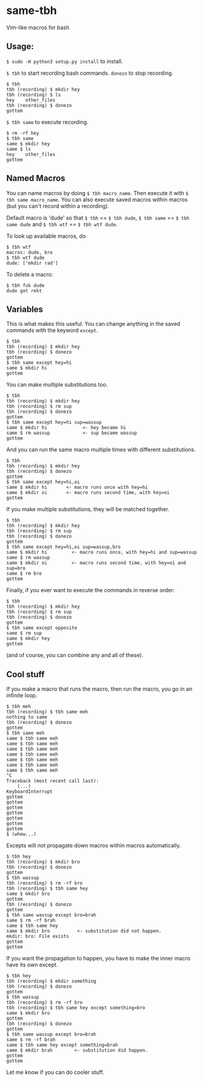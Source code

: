 # same-tbh
Vim-like macros for bash


Usage:
-----

`$ sudo -H python3 setup.py install` to install.

`$ tbh` to start recording bash commands. `donezo` to stop recording.

```
$ tbh
tbh (recording) $ mkdir hey
tbh (recording) $ ls
hey    other_files
tbh (recording) $ donezo
gottem
```

`$ tbh same` to execute recording.

```
$ rm -rf hey
$ tbh same
same $ mkdir hey
same $ ls
hey    other_files
gottem
```


Named Macros
------------

You can name macros by doing `$ tbh macro_name`. Then execute it with `$ tbh same macro_name`.
You can also execute saved macros within macros (but you can't record within a recording).

Default macro is 'dude' so that `$ tbh` == `$ tbh dude`, `$ tbh same` == `$ tbh same dude` and `$ tbh wtf` == `$ tbh wtf dude`.

To look up available macros, do 
```
$ tbh wtf
macros: dude, bro
$ tbh wtf dude
dude: ['mkdir rad']
```

To delete a macro:
```
$ tbh fuk dude
dude got rekt
```


Variables
---------

This is what makes this useful. You can change anything in the saved commands with the keyword `except`.

```
$ tbh
tbh (recording) $ mkdir hey
tbh (recording) $ donezo
gottem
$ tbh same except hey=hi
same $ mkdir hi
gottem
```

You can make multiple substitutions too.

```
$ tbh
tbh (recording) $ mkdir hey
tbh (recording) $ rm sup
tbh (recording) $ donezo
gottem
$ tbh same except hey=hi sup=wassup
same $ mkdir hi             <- hey became hi
same $ rm wassup            <- sup became wassup
gottem
```

And you can run the same macro multiple times with different substitutions.

```
$ tbh
tbh (recording) $ mkdir hey
tbh (recording) $ donezo
gottem
$ tbh same except hey=hi,oi
same $ mkdir hi       <- macro runs once with hey=hi
same $ mkdir oi       <- macro runs second time, with hey=oi
gottem
```

If you make multiple substitutions, they will be matched together.

```
$ tbh
tbh (recording) $ mkdir hey
tbh (recording) $ rm sup
tbh (recording) $ donezo
gottem
$ tbh same except hey=hi,oi sup=wassup,bro
same $ mkdir hi         <- macro runs once, with hey=hi and sup=wassup
same $ rm wassup
same $ mkdir oi         <- macro runs second time, with hey=oi and sup=bro
same $ rm bro
gottem
```

Finally, if you ever want to execute the commands in reverse order:

```
$ tbh
tbh (recording) $ mkdir hey
tbh (recording) $ rm sup
tbh (recording) $ donezo
gottem
$ tbh same except opposite
same $ rm sup
same $ mkdir hey
gottem
```

(and of course, you can combine any and all of these).


Cool stuff
----------

If you make a macro that runs the macro, then run the macro, you go in an infinite loop.

```
$ tbh meh
tbh (recording) $ tbh same meh
nothing to same
tbh (recording) $ donezo
gottem
$ tbh same meh
same $ tbh same meh
same $ tbh same meh
same $ tbh same meh
same $ tbh same meh
same $ tbh same meh
same $ tbh same meh
same $ tbh same meh
^C
Traceback (most recent call last):
    (...)
KeyboardInterrupt
gottem
gottem
gottem
gottem
gottem
gottem
gottem
$ (whew...) 
```

Excepts will not propagate down macros within macros automatically. 

```
$ tbh hey
tbh (recording) $ mkdir bro
tbh (recording) $ donezo
gottem
$ tbh wassup
tbh (recording) $ rm -rf bro
tbh (recording) $ tbh same hey
same $ mkdir bro
gottem
tbh (recording) $ donezo
gottem
$ tbh same wassup except bro=brah
same $ rm -rf brah
same $ tbh same hey
same $ mkdir bro          <- substitution did not happen.
mkdir: bro: File exists
gottem
gottem
```

If you want the propagation to happen, you have to make the inner macro have its own except.

```
$ tbh hey
tbh (recording) $ mkdir something
tbh (recording) $ donezo
gottem
$ tbh wassup
tbh (recording) $ rm -rf bro
tbh (recording) $ tbh same hey except something=bro
same $ mkdir bro
gottem
tbh (recording) $ donezo
gottem
$ tbh same wassup except bro=brah
same $ rm -rf brah
same $ tbh same hey except something=brah
same $ mkdir brah        <- substitution did happen.
gottem
gottem
```

Let me know if you can do cooler stuff.
